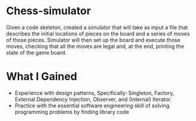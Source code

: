 # Chess-simulator

Given a code skeleton, created a simulator that will take as input a file that describes the initial locations of pieces on the board and a series of moves of those pieces. Simulator will then set up the board and execute those moves, checking that all the moves are legal and, at the end, printing the state of the game board.

# What I Gained

* Experience with design patterns, Specifically: Singleton, Factory, External Dependency Injection, Observer, and (Internal) Iterator.
* Practice with the essential software engineering skill of solving programming problems by finding library code

